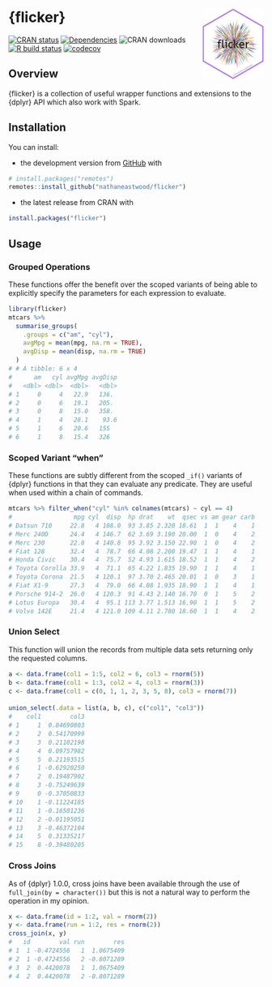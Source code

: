<!-- README.md is generated from README.Rmd. Please edit that file -->

{flicker} <a href='https://nathaneastwood.github.io/flicker/'><img src='man/figures/logo.png' align="right" height="139" /></a>
===============================================================================================================================

[![CRAN
status](https://www.r-pkg.org/badges/version/flicker)](https://cran.r-project.org/package=flicker)
[![Dependencies](https://tinyverse.netlify.com/badge/flicker)](https://cran.r-project.org/package=flicker)
![CRAN downloads](https://cranlogs.r-pkg.org/badges/flicker) [![R build
status](https://github.com/nathaneastwood/flicker/workflows/R-CMD-check/badge.svg)](https://github.com/nathaneastwood/flicker/actions?workflow=R-CMD-check)
[![codecov](https://codecov.io/gh/nathaneastwood/flicker/branch/master/graph/badge.svg?token=4BAJ9EB25K)](https://codecov.io/gh/nathaneastwood/flicker)

Overview
--------

{flicker} is a collection of useful wrapper functions and extensions to
the {dplyr} API which also work with Spark.

Installation
------------

You can install:

-   the development version from
    [GitHub](https://github.com/nathaneastwood/flicker) with

``` r
# install.packages("remotes")
remotes::install_github("nathaneastwood/flicker")
```

-   the latest release from CRAN with

``` r
install.packages("flicker")
```

Usage
-----

### Grouped Operations

These functions offer the benefit over the scoped variants of being able
to explicitly specify the parameters for each expression to evaluate.

``` r
library(flicker)
mtcars %>%
  summarise_groups(
    .groups = c("am", "cyl"),
    avgMpg = mean(mpg, na.rm = TRUE),
    avgDisp = mean(disp, na.rm = TRUE)
  )
# # A tibble: 6 x 4
#      am   cyl avgMpg avgDisp
#   <dbl> <dbl>  <dbl>   <dbl>
# 1     0     4   22.9   136. 
# 2     0     6   19.1   205. 
# 3     0     8   15.0   358. 
# 4     1     4   28.1    93.6
# 5     1     6   20.6   155  
# 6     1     8   15.4   326
```

### Scoped Variant “when”

These functions are subtly different from the scoped `_if()` variants of
{dplyr} functions in that they can evaluate any predicate. They are
useful when used within a chain of commands.

``` r
mtcars %>% filter_when("cyl" %in% colnames(mtcars) ~ cyl == 4)
#                 mpg cyl  disp  hp drat    wt  qsec vs am gear carb
# Datsun 710     22.8   4 108.0  93 3.85 2.320 18.61  1  1    4    1
# Merc 240D      24.4   4 146.7  62 3.69 3.190 20.00  1  0    4    2
# Merc 230       22.8   4 140.8  95 3.92 3.150 22.90  1  0    4    2
# Fiat 128       32.4   4  78.7  66 4.08 2.200 19.47  1  1    4    1
# Honda Civic    30.4   4  75.7  52 4.93 1.615 18.52  1  1    4    2
# Toyota Corolla 33.9   4  71.1  65 4.22 1.835 19.90  1  1    4    1
# Toyota Corona  21.5   4 120.1  97 3.70 2.465 20.01  1  0    3    1
# Fiat X1-9      27.3   4  79.0  66 4.08 1.935 18.90  1  1    4    1
# Porsche 914-2  26.0   4 120.3  91 4.43 2.140 16.70  0  1    5    2
# Lotus Europa   30.4   4  95.1 113 3.77 1.513 16.90  1  1    5    2
# Volvo 142E     21.4   4 121.0 109 4.11 2.780 18.60  1  1    4    2
```

### Union Select

This function will union the records from multiple data sets returning
only the requested columns.

``` r
a <- data.frame(col1 = 1:5, col2 = 6, col3 = rnorm(5))
b <- data.frame(col1 = 1:3, col2 = 4, col3 = rnorm(3))
c <- data.frame(col1 = c(0, 1, 1, 2, 3, 5, 8), col3 = rnorm(7))

union_select(.data = list(a, b, c), c("col1", "col3"))
#    col1        col3
# 1     1  0.84690803
# 2     2  0.54170999
# 3     3  0.21102198
# 4     4  0.09757982
# 5     5  0.21193515
# 6     1 -0.62920250
# 7     2  0.19487902
# 8     3 -0.75249639
# 9     0 -0.37050833
# 10    1 -0.11224185
# 11    1 -0.16501236
# 12    2 -0.01195051
# 13    3 -0.46372104
# 14    5  0.31335217
# 15    8 -0.39480205
```

### Cross Joins

As of {dplyr} 1.0.0, cross joins have been available through the use of
`full_join(by = character())` but this is not a natural way to perform
the operation in my opinion.

``` r
x <- data.frame(id = 1:2, val = rnorm(2))
y <- data.frame(run = 1:2, res = rnorm(2))
cross_join(x, y)
#   id        val run        res
# 1  1 -0.4724556   1  1.0675409
# 2  1 -0.4724556   2 -0.8071289
# 3  2  0.4420078   1  1.0675409
# 4  2  0.4420078   2 -0.8071289
```
